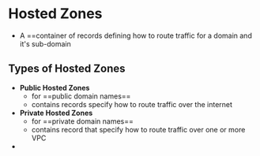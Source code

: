 
# Hosted Zones

- A ==container of records defining how to route traffic for a domain and it's sub-domain

## Types of Hosted Zones

- **Public Hosted Zones**
	- for ==public domain names==
	- contains records specify how to route traffic over the internet
- **Private Hosted Zones**
	- for ==private domain names==
	- contains record that specify how to route traffic over one or more VPC
- 